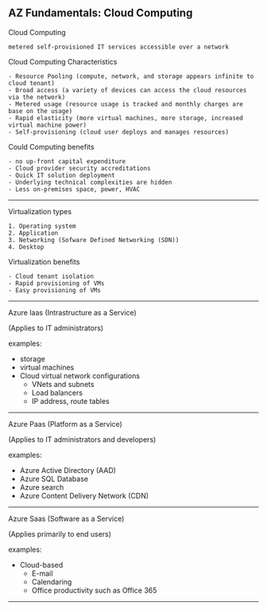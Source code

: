 AZ Fundamentals: Cloud Computing
----

Cloud Computing

    metered self-provisioned IT services accessible over a network

Cloud Computing Characteristics

    - Resource Pooling (compute, network, and storage appears infinite to cloud tenant)
    - Broad access (a variety of devices can access the cloud resources via the network)
    - Metered usage (resource usage is tracked and monthly charges are base on the usage)
    - Rapid elasticity (more virtual machines, more storage, increased virtual machine power)
    - Self-provisioning (cloud user deploys and manages resources)
    
Could Computing benefits

    - no up-front capital expenditure
    - Cloud provider security accreditations
    - Quick IT solution deployment
    - Underlying technical complexities are hidden
    - Less on-premises space, power, HVAC

----

Virtualization types

    1. Operating system
    2. Application
    3. Networking (Sofware Defined Networking (SDN))
    4. Desktop

Virtualization benefits

    - Cloud tenant isolation
    - Rapid provisioning of VMs
    - Easy provisioning of VMs

----

Azure Iaas (Intrastructure as a Service)

(Applies to IT administrators)

examples:
- storage
- virtual machines
- Cloud virtual network configurations
  - VNets and subnets
  - Load balancers
  - IP address, route tables
  
----

Azure Paas (Platform as a Service)

(Applies to IT administrators and developers)

examples:
- Azure Active Directory (AAD)
- Azure SQL Database
- Azure search
- Azure Content Delivery Network (CDN)

----

Azure Saas (Software as a Service)

(Applies primarily to end users)

examples:
- Cloud-based
	- E-mail
	- Calendaring
	- Office productivity such as Office 365

----





